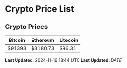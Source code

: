 # Crypto Price List

## Crypto Prices
| Bitcoin | Ethereum | Litecoin |
| ------- | -------- | -------- |
| $91393 | $3180.73 | $96.31 |
**Last Updated:** 2024-11-16 18:44 UTC
**Last Updated:** $DATE$
